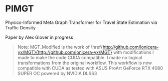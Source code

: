 # PIMGT
Physics-Informed Meta Graph Transformer for Travel State Estimation via Traffic Density

Paper by Alex Glover in progress

> Note: MGT_Modified is the work of \href{http://github.com/lonicera-yx/MGT}{http://github.com/lonicera-yx/MGT} with modifications I made to make the code CUDA compatible.  I made no logical transformations from the original workflow.  This workflow is now compatible with CUDA as tested with ASUS ProArt GeForce RTX 4080 SUPER OC powered by NVIDIA DLSS3
